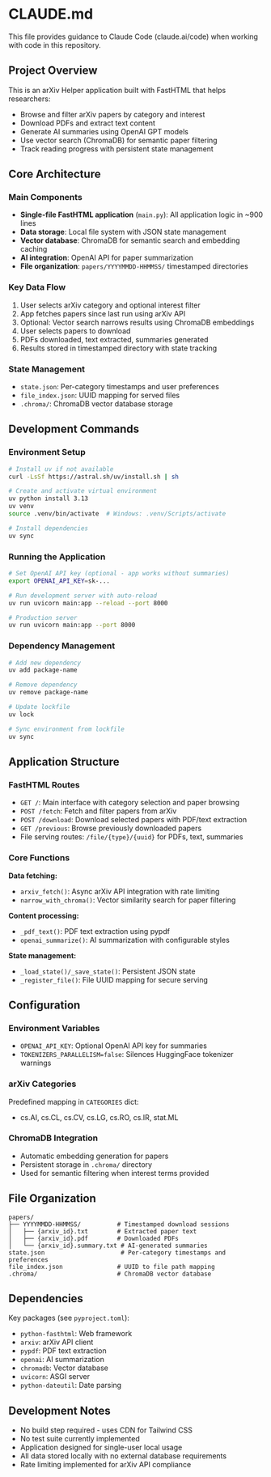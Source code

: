 # CLAUDE.md

This file provides guidance to Claude Code (claude.ai/code) when working with code in this repository.

## Project Overview

This is an arXiv Helper application built with FastHTML that helps researchers:
- Browse and filter arXiv papers by category and interest
- Download PDFs and extract text content
- Generate AI summaries using OpenAI GPT models
- Use vector search (ChromaDB) for semantic paper filtering
- Track reading progress with persistent state management

## Core Architecture

### Main Components

- **Single-file FastHTML application** (`main.py`): All application logic in ~900 lines
- **Data storage**: Local file system with JSON state management
- **Vector database**: ChromaDB for semantic search and embedding caching
- **AI integration**: OpenAI API for paper summarization
- **File organization**: `papers/YYYYMMDD-HHMMSS/` timestamped directories

### Key Data Flow

1. User selects arXiv category and optional interest filter
2. App fetches papers since last run using arXiv API
3. Optional: Vector search narrows results using ChromaDB embeddings
4. User selects papers to download
5. PDFs downloaded, text extracted, summaries generated
6. Results stored in timestamped directory with state tracking

### State Management

- `state.json`: Per-category timestamps and user preferences
- `file_index.json`: UUID mapping for served files
- `.chroma/`: ChromaDB vector database storage

## Development Commands

### Environment Setup
```bash
# Install uv if not available
curl -LsSf https://astral.sh/uv/install.sh | sh

# Create and activate virtual environment
uv python install 3.13
uv venv
source .venv/bin/activate  # Windows: .venv/Scripts/activate

# Install dependencies
uv sync
```

### Running the Application
```bash
# Set OpenAI API key (optional - app works without summaries)
export OPENAI_API_KEY=sk-...

# Run development server with auto-reload
uv run uvicorn main:app --reload --port 8000

# Production server
uv run uvicorn main:app --port 8000
```

### Dependency Management
```bash
# Add new dependency
uv add package-name

# Remove dependency
uv remove package-name

# Update lockfile
uv lock

# Sync environment from lockfile
uv sync
```

## Application Structure

### FastHTML Routes
- `GET /`: Main interface with category selection and paper browsing
- `POST /fetch`: Fetch and filter papers from arXiv
- `POST /download`: Download selected papers with PDF/text extraction
- `GET /previous`: Browse previously downloaded papers
- File serving routes: `/file/{type}/{uuid}` for PDFs, text, summaries

### Core Functions

**Data fetching:**
- `arxiv_fetch()`: Async arXiv API integration with rate limiting
- `narrow_with_chroma()`: Vector similarity search for paper filtering

**Content processing:**
- `_pdf_text()`: PDF text extraction using pypdf
- `openai_summarize()`: AI summarization with configurable styles

**State management:**
- `_load_state()/_save_state()`: Persistent JSON state
- `_register_file()`: File UUID mapping for secure serving

## Configuration

### Environment Variables
- `OPENAI_API_KEY`: Optional OpenAI API key for summaries
- `TOKENIZERS_PARALLELISM=false`: Silences HuggingFace tokenizer warnings

### arXiv Categories
Predefined mapping in `CATEGORIES` dict:
- cs.AI, cs.CL, cs.CV, cs.LG, cs.RO, cs.IR, stat.ML

### ChromaDB Integration
- Automatic embedding generation for papers
- Persistent storage in `.chroma/` directory
- Used for semantic filtering when interest terms provided

## File Organization

```
papers/
├── YYYYMMDD-HHMMSS/          # Timestamped download sessions
│   ├── {arxiv_id}.txt        # Extracted paper text
│   ├── {arxiv_id}.pdf        # Downloaded PDFs
│   └── {arxiv_id}.summary.txt # AI-generated summaries
state.json                     # Per-category timestamps and preferences
file_index.json               # UUID to file path mapping
.chroma/                      # ChromaDB vector database
```

## Dependencies

Key packages (see `pyproject.toml`):
- `python-fasthtml`: Web framework
- `arxiv`: arXiv API client  
- `pypdf`: PDF text extraction
- `openai`: AI summarization
- `chromadb`: Vector database
- `uvicorn`: ASGI server
- `python-dateutil`: Date parsing

## Development Notes

- No build step required - uses CDN for Tailwind CSS
- No test suite currently implemented
- Application designed for single-user local usage
- All data stored locally with no external database requirements
- Rate limiting implemented for arXiv API compliance